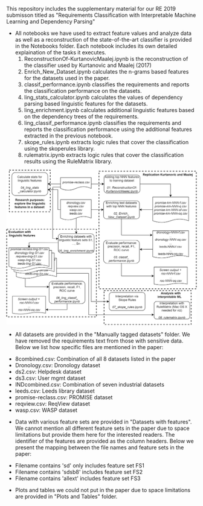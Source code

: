 This repository includes the supplementary material for our RE 2019 submisson titled as "Requirements Classification with Interpretable Machine Learning and Dependency Parsing"

- All notebooks we have used to extract feature values and analyze data as well as a reconstruction of the state-of-the-art classifier is provided in the Notebooks folder. Each notebook includes its own detailed explaination of the tasks it executes.
  1. ReconstructionOf-KurtanovicMaalej.ipynb is the reconstruction of the classifier used by Kurtanovic and Maalej (2017)
  2. Enrich_New_Dataset.ipynb calculates the n-grams based features for the datasets used in the paper.
  3. classif_performance.ipynb classifies the requirements and reports the classification performance on the datasets.
  4. ling_stats_calculator.ipynb calculates the values of dependency parsing based linguistic features for the datasets.
  5. ling_enrichment.ipynb calculates additional linguistic features based on the dependency trees of the requirements.
  6. ling_classif_performance.ipynb classifies the requirements and reports the classification performance using the additional features extracted in the previous notebook.
  7. skope_rules.ipynb extracts logic rules that cover the classification using the skoperules library.
  8. rulematrix.ipynb extracts logic rules that cover the classification results using the RuleMatrix library.
  
![Image flow](flow.png "Flow of our package")


- All datasets are provided in the "Manually tagged datasets" folder. We have removed the requirements text from those with sensitive data. Below we list how specific files are mentioned in the paper:
 * 8combined.csv: Combination of all 8 datasets listed in the paper
 * Dronology.csv: Dronology dataset
 * ds2.csv: Helpdesk dataset
 * ds3.csv: User mgmt dataset
 * INDcombined.csv: Combination of seven industrial datasets
 * leeds.csv: Leeds library dataset
 * promise-reclass.csv: PROMISE dataset
 * reqview.csv: ReqView dataset
 * wasp.csv: WASP dataset
 
- Data with various feature sets are provided in "Datasets with features". We cannot mention all different feature sets in the paper due to space limitations but provide them here for the interested readers. The identifier of the features are provided as the column headers. Below we present the mapping between the file names and feature sets in the paper:
 * Filename contains 'sd' only includes feature set FS1
 * Filename contains 'sdsb8' includes feature set FS2
 * Filename contains 'allext' includes feature set FS3
 
- Plots and tables we could not put in the paper due to space limitations are provided in "Plots and Tables" folder. 

